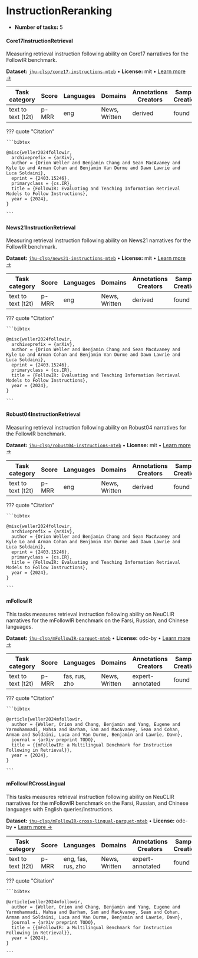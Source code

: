 
# InstructionReranking

<!-- This document is auto-generated. Changes will be overwritten. Please change the generating script. -->

- **Number of tasks:** 5

#### Core17InstructionRetrieval

Measuring retrieval instruction following ability on Core17 narratives for the FollowIR benchmark.

**Dataset:** [`jhu-clsp/core17-instructions-mteb`](https://huggingface.co/datasets/jhu-clsp/core17-instructions-mteb) • **License:** mit • [Learn more →](https://arxiv.org/abs/2403.15246)

| Task category | Score | Languages | Domains | Annotations Creators | Sample Creation |
|-------|-------|-------|-------|-------|-------|
| text to text (t2t) | p-MRR | eng | News, Written | derived | found |



??? quote "Citation"


    ```bibtex

    @misc{weller2024followir,
      archiveprefix = {arXiv},
      author = {Orion Weller and Benjamin Chang and Sean MacAvaney and Kyle Lo and Arman Cohan and Benjamin Van Durme and Dawn Lawrie and Luca Soldaini},
      eprint = {2403.15246},
      primaryclass = {cs.IR},
      title = {FollowIR: Evaluating and Teaching Information Retrieval Models to Follow Instructions},
      year = {2024},
    }

    ```




#### News21InstructionRetrieval

Measuring retrieval instruction following ability on News21 narratives for the FollowIR benchmark.

**Dataset:** [`jhu-clsp/news21-instructions-mteb`](https://huggingface.co/datasets/jhu-clsp/news21-instructions-mteb) • **License:** mit • [Learn more →](https://arxiv.org/abs/2403.15246)

| Task category | Score | Languages | Domains | Annotations Creators | Sample Creation |
|-------|-------|-------|-------|-------|-------|
| text to text (t2t) | p-MRR | eng | News, Written | derived | found |



??? quote "Citation"


    ```bibtex

    @misc{weller2024followir,
      archiveprefix = {arXiv},
      author = {Orion Weller and Benjamin Chang and Sean MacAvaney and Kyle Lo and Arman Cohan and Benjamin Van Durme and Dawn Lawrie and Luca Soldaini},
      eprint = {2403.15246},
      primaryclass = {cs.IR},
      title = {FollowIR: Evaluating and Teaching Information Retrieval Models to Follow Instructions},
      year = {2024},
    }

    ```




#### Robust04InstructionRetrieval

Measuring retrieval instruction following ability on Robust04 narratives for the FollowIR benchmark.

**Dataset:** [`jhu-clsp/robust04-instructions-mteb`](https://huggingface.co/datasets/jhu-clsp/robust04-instructions-mteb) • **License:** mit • [Learn more →](https://arxiv.org/abs/2403.15246)

| Task category | Score | Languages | Domains | Annotations Creators | Sample Creation |
|-------|-------|-------|-------|-------|-------|
| text to text (t2t) | p-MRR | eng | News, Written | derived | found |



??? quote "Citation"


    ```bibtex

    @misc{weller2024followir,
      archiveprefix = {arXiv},
      author = {Orion Weller and Benjamin Chang and Sean MacAvaney and Kyle Lo and Arman Cohan and Benjamin Van Durme and Dawn Lawrie and Luca Soldaini},
      eprint = {2403.15246},
      primaryclass = {cs.IR},
      title = {FollowIR: Evaluating and Teaching Information Retrieval Models to Follow Instructions},
      year = {2024},
    }

    ```




#### mFollowIR

This tasks measures retrieval instruction following ability on NeuCLIR narratives for the mFollowIR benchmark on the Farsi, Russian, and Chinese languages.

**Dataset:** [`jhu-clsp/mFollowIR-parquet-mteb`](https://huggingface.co/datasets/jhu-clsp/mFollowIR-parquet-mteb) • **License:** odc-by • [Learn more →](https://neuclir.github.io/)

| Task category | Score | Languages | Domains | Annotations Creators | Sample Creation |
|-------|-------|-------|-------|-------|-------|
| text to text (t2t) | p-MRR | fas, rus, zho | News, Written | expert-annotated | found |



??? quote "Citation"


    ```bibtex

    @article{weller2024mfollowir,
      author = {Weller, Orion and Chang, Benjamin and Yang, Eugene and Yarmohammadi, Mahsa and Barham, Sam and MacAvaney, Sean and Cohan, Arman and Soldaini, Luca and Van Durme, Benjamin and Lawrie, Dawn},
      journal = {arXiv preprint TODO},
      title = {{mFollowIR: a Multilingual Benchmark for Instruction Following in Retrieval}},
      year = {2024},
    }

    ```




#### mFollowIRCrossLingual

This tasks measures retrieval instruction following ability on NeuCLIR narratives for the mFollowIR benchmark on the Farsi, Russian, and Chinese languages with English queries/instructions.

**Dataset:** [`jhu-clsp/mFollowIR-cross-lingual-parquet-mteb`](https://huggingface.co/datasets/jhu-clsp/mFollowIR-cross-lingual-parquet-mteb) • **License:** odc-by • [Learn more →](https://neuclir.github.io/)

| Task category | Score | Languages | Domains | Annotations Creators | Sample Creation |
|-------|-------|-------|-------|-------|-------|
| text to text (t2t) | p-MRR | eng, fas, rus, zho | News, Written | expert-annotated | found |



??? quote "Citation"


    ```bibtex

    @article{weller2024mfollowir,
      author = {Weller, Orion and Chang, Benjamin and Yang, Eugene and Yarmohammadi, Mahsa and Barham, Sam and MacAvaney, Sean and Cohan, Arman and Soldaini, Luca and Van Durme, Benjamin and Lawrie, Dawn},
      journal = {arXiv preprint TODO},
      title = {{mFollowIR: a Multilingual Benchmark for Instruction Following in Retrieval}},
      year = {2024},
    }

    ```
